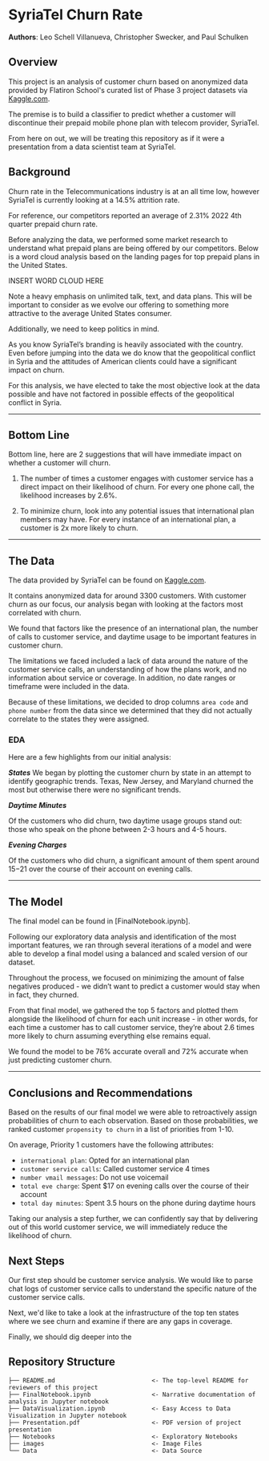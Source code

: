 # SyriaTel Churn Rate



**Authors**: Leo Schell Villanueva, Christopher Swecker, and Paul Schulken

## Overview

This project is an analysis of customer churn based on anonymized data provided by Flatiron School's curated list of Phase 3 project datasets via [Kaggle.com](https://www.kaggle.com/datasets/becksddf/churn-in-telecoms-dataset).

The premise is to build a classifier to predict whether a customer will discontinue their prepaid mobile phone plan with telecom provider, SyriaTel.

From here on out, we will be treating this repository as if it were a presentation from a data scientist team at SyriaTel.


## Background

Churn rate in the Telecommunications industry is at an all time low, however SyriaTel is currently looking at a 14.5% attrition rate.

For reference, our competitors reported an average of 2.31% 2022 4th quarter prepaid churn rate. 

Before analyzing the data, we performed some market research to understand what prepaid plans are being offered by our competitors. Below is a word cloud analysis based on the landing pages for top prepaid plans in the United States. 

INSERT WORD CLOUD HERE


Note a heavy emphasis on unlimited talk, text, and data plans. This will be important to consider as we evolve our offering to something more attractive to the average United States consumer.

Additionally, we need to keep politics in mind. 

As you know SyriaTel’s branding is heavily associated with the country. Even before jumping into the data we do know that the geopolitical conflict in Syria and the attitudes of American clients could have a significant impact on churn.

For this analysis, we have elected to take the most objective look at the data possible and have not factored in possible effects of the geopolitical conflict in Syria.


***

## Bottom Line

Bottom line, here are 2 suggestions that will have immediate impact on whether a customer will churn.

1. The number of times a customer engages with customer service has a direct impact on their likelihood of churn. For every one phone call, the likelihood increases by 2.6%.

2. To minimize churn, look into any potential issues that international plan members may have. For every instance of an international plan, a customer is 2x more likely to churn.

***

## The Data
     
The data provided by SyriaTel can be found on [Kaggle.com](https://www.kaggle.com/datasets/becksddf/churn-in-telecoms-dataset).

It contains anonymized data for around 3300 customers. With customer churn as our focus, our analysis began with looking at the factors most correlated with churn.

We found that factors like the presence of an international plan, the number of calls to customer service, and daytime usage to be important features in customer churn.

The limitations we faced included a lack of data around the nature of the customer service calls, an understanding of how the plans work, and no information about service or coverage. In addition, no date ranges or timeframe were included in the data.

Because of these limitations, we decided to drop columns `area code` and `phone number` from the data since we determined that they did not actually correlate to the states they were assigned.

### EDA

Here are a few highlights from our initial analysis:

***States***
We began by plotting the customer churn by state in an attempt to identify geographic trends. Texas, New Jersey, and Maryland churned the most but otherwise there were no significant trends.


***Daytime Minutes***

Of the customers who did churn, two daytime usage groups stand out: those who speak on the phone between 2-3 hours and 4-5 hours. 


***Evening Charges***

Of the customers who did churn, a significant amount of them spent around $15-$21 over the course of their account on evening calls.




***


## The Model

The final model can be found in [FinalNotebook.ipynb].

Following our exploratory data analysis and identification of the most important features, we ran through several iterations of a model and were able to develop a final model using a balanced and scaled version of our dataset.

Throughout the process, we focused on minimizing the amount of false negatives produced - we didn’t want to predict a customer would stay when in fact, they churned.

From that final model, we gathered the top 5 factors and plotted them alongside the likelihood of churn for each unit increase - in other words, for each time a customer has to call customer service, they’re about 2.6 times more likely to churn assuming everything else remains equal.



We found the model to be 76% accurate overall and 72% accurate when just predicting customer churn.

***


## Conclusions and Recommendations

Based on the results of our final model we were able to retroactively assign probabilities of churn to each observation. Based on those probabilities, we ranked customer `propensity to churn` in a list of priorities from 1-10.

On average, Priority 1 customers have the following attributes:
- `international plan`: Opted for an international plan
- `customer service calls`: Called customer service 4 times
- `number vmail messages`:  Do not use voicemail
- `total eve charge`: Spent $17 on evening calls over the course of their account
- `total day minutes`: Spent 3.5 hours on the phone during daytime hours

Taking our analysis a step further, we can confidently say that by delivering out of this world customer service, we will immediately reduce the likelihood of churn.

## Next Steps

Our first step should be customer service analysis. We would like to parse chat logs of customer service calls to understand the specific nature of the customer service calls. 

Next, we'd like to take a look at the infrastructure of the top ten states where we see churn and examine if there are any gaps in coverage.

Finally, we should dig deeper into the 



## Repository Structure


```
├── README.md                           <- The top-level README for reviewers of this project
├── FinalNotebook.ipynb                 <- Narrative documentation of analysis in Jupyter notebook
├── DataVisualization.ipynb             <- Easy Access to Data Visualization in Jupyter notebook
├── Presentation.pdf                    <- PDF version of project presentation
├── Notebooks                           <- Exploratory Notebooks
├── images                              <- Image Files
└── Data                                <- Data Source
```
